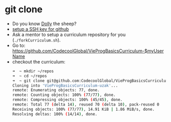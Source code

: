 # git clone 

* Do you know [Dolly](https://en.wikipedia.org/wiki/Dolly_(sheep)) the sheep?
* [setup a SSH key for github](https://tecadmin.net/adding-a-new-ssh-key-in-github/)
* Ask a mentor to setup a curriculum repository for you (`./forkCurriculum.sh`). 
* Go to: https://github.com/CodecoolGlobal/VieProgBasicsCurriculum-$myUserName
* checkout the curriculum:
    ```sh
    ➜  ~ mkdir ~/repos
    ➜  ~ cd ~/repos
    ➜  ~ git clone git@github.com:CodecoolGlobal/VieProgBasicsCurriculum-uzak.git
    Cloning into 'VieProgBasicsCurriculum-uzak'...
    remote: Enumerating objects: 77, done.
    remote: Counting objects: 100% (77/77), done.
    remote: Compressing objects: 100% (45/45), done.
    remote: Total 77 (delta 14), reused 70 (delta 10), pack-reused 0
    Receiving objects: 100% (77/77), 14.91 KiB | 1.86 MiB/s, done.
    Resolving deltas: 100% (14/14), done.
    ```
